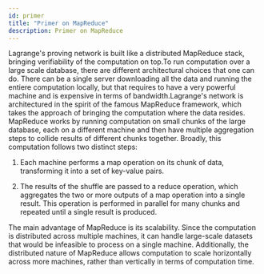 ```yaml
---
id: primer
title: "Primer on MapReduce"
description: Primer on MapReduce
---
```


Lagrange's proving network is built like a distributed MapReduce stack, bringing verifiability of the computation on top.To run computation over a large scale database, there are different architectural choices that one can do. There can be a single server downloading all the data and running the entiere computation locally, but that requires to have a very powerful machine and is expensive in terms of bandwidth.Lagrange's network is architectured in the spirit of the famous MapReduce framework, which takes the approach of bringing the computation where the data resides. MapReduce works by running computation on small chunks of the large database, each on a different machine and then have multiple aggregation steps to collide results of different chunks together. Broadly, this computation follows two distinct steps:

1. Each machine performs a map operation on its chunk of data, transforming it into a set of key-value pairs.

2. The results of the shuffle are passed to a reduce operation, which aggregates the two or more outputs of a map operation into a single result. This operation is performed in parallel for many chunks and repeated until a single result is produced.

The main advantage of MapReduce is its scalability. Since the computation is distributed across multiple machines, it can handle large-scale datasets that would be infeasible to process on a single machine. Additionally, the distributed nature of MapReduce allows computation to scale horizontally across more machines, rather than vertically in terms of computation time.
